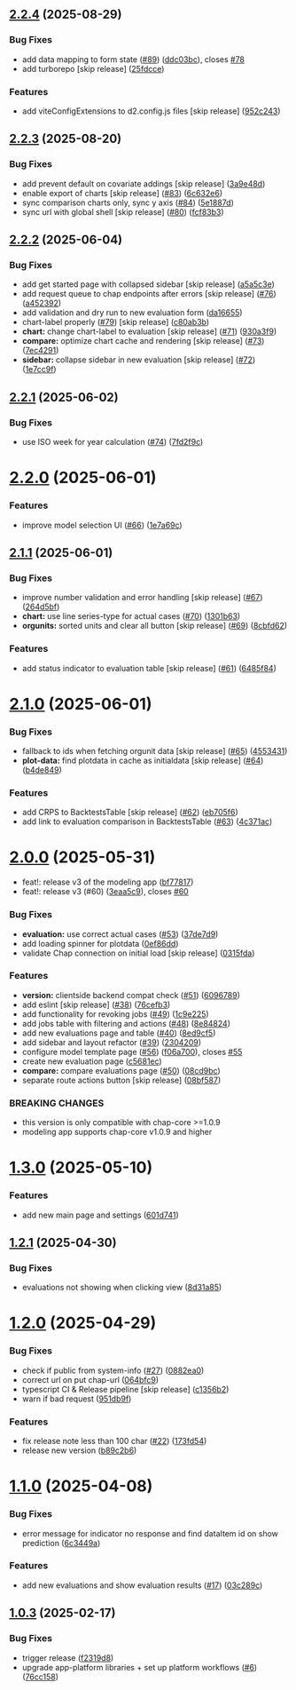 ## [2.2.4](https://github.com/dhis2-chap/chap-frontend/compare/v2.2.3...v2.2.4) (2025-08-29)


### Bug Fixes

* add data mapping to form state ([#89](https://github.com/dhis2-chap/chap-frontend/issues/89)) ([ddc03bc](https://github.com/dhis2-chap/chap-frontend/commit/ddc03bcd99235cf822685cf8be066679adfdc25c)), closes [#78](https://github.com/dhis2-chap/chap-frontend/issues/78)
* add turborepo [skip release] ([25fdcce](https://github.com/dhis2-chap/chap-frontend/commit/25fdcce5a5721dd6c645328804380049cd80e960))


### Features

* add viteConfigExtensions to d2.config.js files [skip release] ([952c243](https://github.com/dhis2-chap/chap-frontend/commit/952c24399c1e8cfb2e9197cd7836b73ed8b9d469))

## [2.2.3](https://github.com/dhis2-chap/chap-frontend-monorepo/compare/v2.2.2...v2.2.3) (2025-08-20)


### Bug Fixes

* add prevent default on covariate addings [skip release] ([3a9e48d](https://github.com/dhis2-chap/chap-frontend-monorepo/commit/3a9e48d175b4390ee7ddb9c4abfb10d9bb7a9e21))
* enable export of charts [skip release] ([#83](https://github.com/dhis2-chap/chap-frontend-monorepo/issues/83)) ([6c632e6](https://github.com/dhis2-chap/chap-frontend-monorepo/commit/6c632e6437b84e8f1edf932ca41d2715f4d86461))
* sync comparison charts only, sync y axis ([#84](https://github.com/dhis2-chap/chap-frontend-monorepo/issues/84)) ([5e1887d](https://github.com/dhis2-chap/chap-frontend-monorepo/commit/5e1887d35d8491f80885f45db3a8fabf42204766))
* sync url with global shell [skip release] ([#80](https://github.com/dhis2-chap/chap-frontend-monorepo/issues/80)) ([fcf83b3](https://github.com/dhis2-chap/chap-frontend-monorepo/commit/fcf83b35f15f612dee07ad92acb67b4f285f2efb))

## [2.2.2](https://github.com/dhis2-chap/chap-frontend-monorepo/compare/v2.2.1...v2.2.2) (2025-06-04)


### Bug Fixes

* add get started page with collapsed sidebar [skip release] ([a5a5c3e](https://github.com/dhis2-chap/chap-frontend-monorepo/commit/a5a5c3e90e98c4a669fd85338db38c0feb01c7c9))
* add request queue to chap endpoints after errors [skip release] ([#76](https://github.com/dhis2-chap/chap-frontend-monorepo/issues/76)) ([a452392](https://github.com/dhis2-chap/chap-frontend-monorepo/commit/a452392575cbac3f6293713d235a35f979b78ff0))
* add validation and dry run to new evaluation form ([da16655](https://github.com/dhis2-chap/chap-frontend-monorepo/commit/da16655e025b3203f0f478c964b3fc28d9c4d986))
* chart-label properly ([#79](https://github.com/dhis2-chap/chap-frontend-monorepo/issues/79)) [skip release] ([c80ab3b](https://github.com/dhis2-chap/chap-frontend-monorepo/commit/c80ab3ba29db155ea8b8fd8308f8a6d843299bec))
* **chart:** change chart-label to evaluation [skip release] ([#71](https://github.com/dhis2-chap/chap-frontend-monorepo/issues/71)) ([930a3f9](https://github.com/dhis2-chap/chap-frontend-monorepo/commit/930a3f9587075643a006a75dcfc3325f005fc674))
* **compare:** optimize chart cache and rendering [skip release] ([#73](https://github.com/dhis2-chap/chap-frontend-monorepo/issues/73)) ([7ec4291](https://github.com/dhis2-chap/chap-frontend-monorepo/commit/7ec4291739cc422094ba9fc7ecf1b53cb5982327))
* **sidebar:** collapse sidebar in new evaluation [skip release] ([#72](https://github.com/dhis2-chap/chap-frontend-monorepo/issues/72)) ([1e7cc9f](https://github.com/dhis2-chap/chap-frontend-monorepo/commit/1e7cc9fc477e229a873ce3f63169aac33ae09409))

## [2.2.1](https://github.com/dhis2-chap/chap-frontend-monorepo/compare/v2.2.0...v2.2.1) (2025-06-02)


### Bug Fixes

* use ISO week for year calculation ([#74](https://github.com/dhis2-chap/chap-frontend-monorepo/issues/74)) ([7fd2f9c](https://github.com/dhis2-chap/chap-frontend-monorepo/commit/7fd2f9ca433415a67a8033e3ab77e6e30655cf07))

# [2.2.0](https://github.com/dhis2-chap/chap-frontend-monorepo/compare/v2.1.1...v2.2.0) (2025-06-01)


### Features

* improve model selection UI ([#66](https://github.com/dhis2-chap/chap-frontend-monorepo/issues/66)) ([1e7a69c](https://github.com/dhis2-chap/chap-frontend-monorepo/commit/1e7a69c7877a63101c8363629cf4444bde2b1a11))

## [2.1.1](https://github.com/dhis2-chap/chap-frontend-monorepo/compare/v2.1.0...v2.1.1) (2025-06-01)


### Bug Fixes

* improve number validation and error handling [skip release] ([#67](https://github.com/dhis2-chap/chap-frontend-monorepo/issues/67)) ([264d5bf](https://github.com/dhis2-chap/chap-frontend-monorepo/commit/264d5bf27e42bc7ee575ca7964e89abae8778707))
* **chart:** use line series-type for actual cases ([#70](https://github.com/dhis2-chap/chap-frontend-monorepo/issues/70)) ([1301b63](https://github.com/dhis2-chap/chap-frontend-monorepo/commit/1301b63c3a29d409256a8e8a0297b746789dba7f))
* **orgunits:** sorted units and clear all button [skip release] ([#69](https://github.com/dhis2-chap/chap-frontend-monorepo/issues/69)) ([8cbfd62](https://github.com/dhis2-chap/chap-frontend-monorepo/commit/8cbfd624ff36945e3f7c11e25143b3789d03abfe))


### Features

* add status indicator to evaluation table [skip release] ([#61](https://github.com/dhis2-chap/chap-frontend-monorepo/issues/61)) ([6485f84](https://github.com/dhis2-chap/chap-frontend-monorepo/commit/6485f846b02f25826208eeda4aa3936870936063))

# [2.1.0](https://github.com/dhis2-chap/chap-frontend-monorepo/compare/v2.0.0...v2.1.0) (2025-06-01)


### Bug Fixes

* fallback to ids when fetching orgunit data [skip release] ([#65](https://github.com/dhis2-chap/chap-frontend-monorepo/issues/65)) ([4553431](https://github.com/dhis2-chap/chap-frontend-monorepo/commit/4553431b6413f8352bc64b83e8be87256f3e0550))
* **plot-data:** find plotdata in cache as initialdata [skip release] ([#64](https://github.com/dhis2-chap/chap-frontend-monorepo/issues/64)) ([b4de849](https://github.com/dhis2-chap/chap-frontend-monorepo/commit/b4de8493404282243875e8fbb5385284d01268fc))


### Features

* add CRPS to BacktestsTable [skip release] ([#62](https://github.com/dhis2-chap/chap-frontend-monorepo/issues/62)) ([eb705f6](https://github.com/dhis2-chap/chap-frontend-monorepo/commit/eb705f6c6ecfb162de41ad54fe884fa568b20bcf))
* add link to evaluation comparison in BacktestsTable ([#63](https://github.com/dhis2-chap/chap-frontend-monorepo/issues/63)) ([4c371ac](https://github.com/dhis2-chap/chap-frontend-monorepo/commit/4c371ac2ccf715466799a0866e7fb8b0cf4a1d1a))

# [2.0.0](https://github.com/dhis2-chap/chap-frontend-monorepo/compare/v1.3.0...v2.0.0) (2025-05-31)


* feat!: release v3 of the modeling app ([bf77817](https://github.com/dhis2-chap/chap-frontend-monorepo/commit/bf7781788aa96e33d9032d71b3a13ad7818921cf))
* feat!: release v3 (#60) ([3eaa5c9](https://github.com/dhis2-chap/chap-frontend-monorepo/commit/3eaa5c9377b0ad87efd904c8f61990224872edd1)), closes [#60](https://github.com/dhis2-chap/chap-frontend-monorepo/issues/60)


### Bug Fixes

* **evaluation:** use correct actual cases ([#53](https://github.com/dhis2-chap/chap-frontend-monorepo/issues/53)) ([37de7d9](https://github.com/dhis2-chap/chap-frontend-monorepo/commit/37de7d9889036ee896de2398eb02993c6a1571ec))
* add loading spinner for plotdata ([0ef86dd](https://github.com/dhis2-chap/chap-frontend-monorepo/commit/0ef86dd7f20e25114831dd0035fed1ef383103e4))
* validate Chap connection on initial load [skip release] ([0315fda](https://github.com/dhis2-chap/chap-frontend-monorepo/commit/0315fda1f23bd53e06aea4fd0a095c5c8426e4e8))


### Features

* **version:** clientside backend compat check ([#51](https://github.com/dhis2-chap/chap-frontend-monorepo/issues/51)) ([6096789](https://github.com/dhis2-chap/chap-frontend-monorepo/commit/609678950e931a4e4b94a68688d0e8c809ff66d8))
* add eslint [skip release] ([#38](https://github.com/dhis2-chap/chap-frontend-monorepo/issues/38)) ([76cefb3](https://github.com/dhis2-chap/chap-frontend-monorepo/commit/76cefb366a65b435e2d889df7fbe5362d2ef7e51))
* add functionality for revoking jobs ([#49](https://github.com/dhis2-chap/chap-frontend-monorepo/issues/49)) ([1c9e225](https://github.com/dhis2-chap/chap-frontend-monorepo/commit/1c9e2255b496e28167f3cf0b404ffeb775ecede2))
* add jobs table with filtering and actions ([#48](https://github.com/dhis2-chap/chap-frontend-monorepo/issues/48)) ([8e84824](https://github.com/dhis2-chap/chap-frontend-monorepo/commit/8e8482486e58fa178607de39834505ef53a50c75))
* add new evaluations page and table ([#40](https://github.com/dhis2-chap/chap-frontend-monorepo/issues/40)) ([8ed9cf5](https://github.com/dhis2-chap/chap-frontend-monorepo/commit/8ed9cf5cf32e05bd00369432707dcc045d9ac91f))
* add sidebar and layout refactor ([#39](https://github.com/dhis2-chap/chap-frontend-monorepo/issues/39)) ([2304209](https://github.com/dhis2-chap/chap-frontend-monorepo/commit/2304209217c3071b8e5c91c1906d17f603ef045e))
* configure model template page ([#56](https://github.com/dhis2-chap/chap-frontend-monorepo/issues/56)) ([f06a700](https://github.com/dhis2-chap/chap-frontend-monorepo/commit/f06a7008dd06b1ac41ff648632447eb678fad5cc)), closes [#55](https://github.com/dhis2-chap/chap-frontend-monorepo/issues/55)
* create new evaluation page ([c5681ec](https://github.com/dhis2-chap/chap-frontend-monorepo/commit/c5681ec5f898eb5570509e100eea685fb52ebdeb))
* **compare:** compare evaluations page ([#50](https://github.com/dhis2-chap/chap-frontend-monorepo/issues/50)) ([08cd9bc](https://github.com/dhis2-chap/chap-frontend-monorepo/commit/08cd9bc352ed5443b4c5528c638ec7c5b9b0ab4f))
* separate route actions button [skip release] ([08bf587](https://github.com/dhis2-chap/chap-frontend-monorepo/commit/08bf5870a711845ebaba89beb240d8dca961dd12))


### BREAKING CHANGES

* this version is only compatible with chap-core >=1.0.9
* modeling app supports chap-core v1.0.9 and higher

# [1.3.0](https://github.com/dhis2-chap/chap-frontend-monorepo/compare/v1.2.1...v1.3.0) (2025-05-10)


### Features

* add new main page and settings ([601d741](https://github.com/dhis2-chap/chap-frontend-monorepo/commit/601d7414ff9dfd6aa0f9e8ba9a09ec72184dfd49))

## [1.2.1](https://github.com/dhis2-chap/chap-frontend-monorepo/compare/v1.2.0...v1.2.1) (2025-04-30)


### Bug Fixes

* evaluations not showing when clicking view ([8d31a85](https://github.com/dhis2-chap/chap-frontend-monorepo/commit/8d31a85a7d3a321dc963d8d6b3948743a7865c3e))

# [1.2.0](https://github.com/dhis2-chap/chap-frontend-monorepo/compare/v1.1.0...v1.2.0) (2025-04-29)


### Bug Fixes

* check if public from system-info ([#27](https://github.com/dhis2-chap/chap-frontend-monorepo/issues/27)) ([0882ea0](https://github.com/dhis2-chap/chap-frontend-monorepo/commit/0882ea05c3429aa8a2ca5a932b272cef48d80d86))
* correct url on put chap-url ([064bfc9](https://github.com/dhis2-chap/chap-frontend-monorepo/commit/064bfc9e6595df53042761e0a05856c4115500de))
* typescript CI & Release pipeline [skip release] ([c1356b2](https://github.com/dhis2-chap/chap-frontend-monorepo/commit/c1356b27c5338402197f7731a548d599eeefcbb8))
* warn if bad request ([951db9f](https://github.com/dhis2-chap/chap-frontend-monorepo/commit/951db9f52b96b675284468df88c9ae5a12c7e9bd))


### Features

* fix release note less than 100 char ([#22](https://github.com/dhis2-chap/chap-frontend-monorepo/issues/22)) ([173fd54](https://github.com/dhis2-chap/chap-frontend-monorepo/commit/173fd54666bbbb971723c18d2e3999b6677710a1))
* release new version ([b89c2b6](https://github.com/dhis2-chap/chap-frontend-monorepo/commit/b89c2b64fd8cca4a9dd7991b7170c8b23f509cc3))

# [1.1.0](https://github.com/dhis2-chap/chap-frontend-monorepo/compare/v1.0.3...v1.1.0) (2025-04-08)


### Bug Fixes

* error message for indicator no response and find dataItem id on show prediction ([6c3449a](https://github.com/dhis2-chap/chap-frontend-monorepo/commit/6c3449aa77d07561747f3c7a44855c5dfdc0177e))


### Features

* add new evaluations and show evaluation results ([#17](https://github.com/dhis2-chap/chap-frontend-monorepo/issues/17)) ([03c289c](https://github.com/dhis2-chap/chap-frontend-monorepo/commit/03c289ce7613e421fd3915b178a5f5eedc5ae395))

## [1.0.3](https://github.com/dhis2-chap/chap-frontend-monorepo/compare/v1.0.2...v1.0.3) (2025-02-17)


### Bug Fixes

* trigger release ([f2319d8](https://github.com/dhis2-chap/chap-frontend-monorepo/commit/f2319d8d80d0d3be8e6011d2e2c3732a9262d576))
* upgrade app-platform libraries + set up platform workflows ([#6](https://github.com/dhis2-chap/chap-frontend-monorepo/issues/6)) ([76cc158](https://github.com/dhis2-chap/chap-frontend-monorepo/commit/76cc158af65b454aac3a182d1ad3042fa6db646a))
